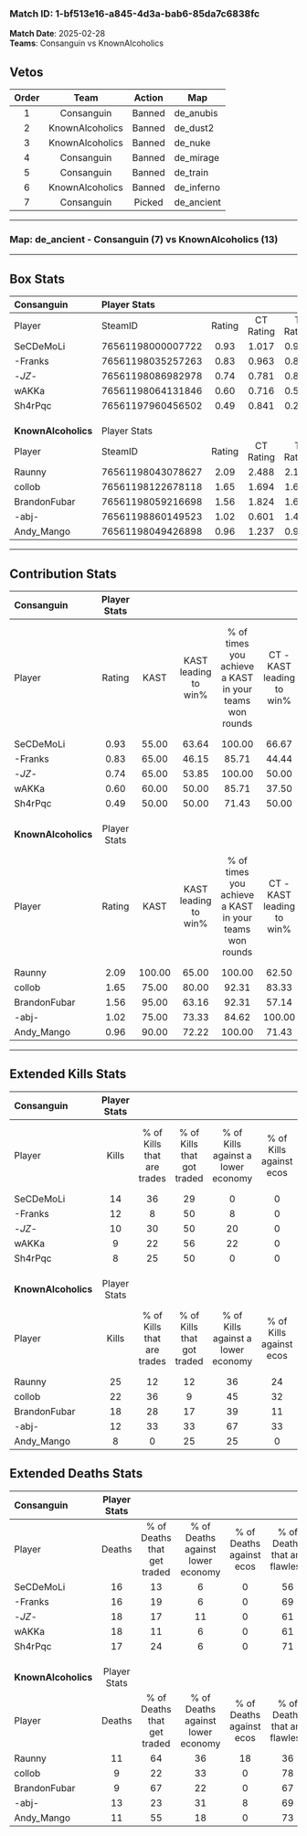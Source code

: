 ### Match ID: 1-bf513e16-a845-4d3a-bab6-85da7c6838fc  
**Match Date**: 2025-02-28  
**Teams**: Consanguin vs KnownAlcoholics  

## Vetos  

| Order | Team | Action | Map |
| :---: | :--: | :----: | --- |
| 1 | Consanguin | Banned | de_anubis |
| 2 | KnownAlcoholics | Banned | de_dust2 |
| 3 | KnownAlcoholics | Banned | de_nuke |
| 4 | Consanguin | Banned | de_mirage |
| 5 | Consanguin | Banned | de_train |
| 6 | KnownAlcoholics | Banned | de_inferno |
| 7 | Consanguin | Picked | de_ancient |

---  

### **Map**: de_ancient - Consanguin (7) vs KnownAlcoholics (13)  
---  

## Box Stats  

| **Consanguin**      | Player Stats      |        |           |          |        |       |       |         |        |      |     |
| :- | :- | :-: | :-: | :-: | :-: | :-: | :-: | :-: | :-: | :-: | :-: |
| Player              | SteamID           | Rating | CT Rating | T Rating |  KAST  |  ADR  | Kills | Assists | Deaths | K/D  | HS% |
| SeCDeMoLi           | 76561198000007722 |  0.93  |   1.017   |  0.953   | 55.00  | 78.2  |  14   |    8    |   16   | 0.88 | 21  |
| -Franks             | 76561198035257263 |  0.83  |   0.963   |  0.834   | 65.00  | 58.9  |  12   |    3    |   16   | 0.75 | 50  |
| -_JZ_-              | 76561198086982978 |  0.74  |   0.781   |  0.883   | 65.00  | 68.5  |  10   |    6    |   18   | 0.56 | 20  |
| wAKKa               | 76561198064131846 |  0.60  |   0.716   |  0.579   | 60.00  | 55.6  |   9   |    3    |   18   | 0.50 | 44  |
| Sh4rPqc             | 76561197960456502 |  0.49  |   0.841   |  0.242   | 50.00  | 48.7  |   8   |    4    |   17   | 0.47 | 62  |
|                     |                   |        |           |          |        |       |       |         |        |      |     |
|                     |                   |        |           |          |        |       |       |         |        |      |     |
|                     |                   |        |           |          |        |       |       |         |        |      |     |
| **KnownAlcoholics** | Player Stats      |        |           |          |        |       |       |         |        |      |     |
| Player              | SteamID           | Rating | CT Rating | T Rating |  KAST  |  ADR  | Kills | Assists | Deaths | K/D  | HS% |
| Raunny              | 76561198043078627 |  2.09  |   2.488   |  2.166   | 100.00 | 143.3 |  25   |   11    |   11   | 2.27 | 40  |
| collob              | 76561198122678118 |  1.65  |   1.694   |  1.673   | 75.00  | 98.5  |  22   |    4    |   9    | 2.44 | 50  |
| BrandonFubar        | 76561198059216698 |  1.56  |   1.824   |  1.690   | 95.00  | 81.2  |  18   |    2    |   9    | 2.00 | 66  |
| -abj-               | 76561198860149523 |  1.02  |   0.601   |  1.442   | 75.00  | 71.3  |  12   |    3    |   13   | 0.92 | 75  |
| Andy_Mango          | 76561198049426898 |  0.96  |   1.237   |  0.998   | 90.00  | 49.7  |   8   |    6    |   11   | 0.73 | 50  |
---  

## Contribution Stats  

| **Consanguin**      | Player Stats |        |                      |                                                        |                           |                                                             |                          |                                                            |
| :- | :-: | :-: | :-: | :-: | :-: | :-: | :-: | :-: |
| Player              |    Rating    |  KAST  | KAST leading to win% | % of times you achieve a KAST in your teams won rounds | CT - KAST leading to win% | CT - % of times you achieve a KAST in your teams won rounds | T - KAST leading to win% | T - % of times you achieve a KAST in your teams won rounds |
| SeCDeMoLi           |     0.93     | 55.00  |        63.64         |                         100.00                         |           66.67           |                           100.00                            |          60.00           |                           100.00                           |
| -Franks             |     0.83     | 65.00  |        46.15         |                         85.71                          |           44.44           |                           100.00                            |          50.00           |                           66.67                            |
| -_JZ_-              |     0.74     | 65.00  |        53.85         |                         100.00                         |           50.00           |                           100.00                            |          60.00           |                           100.00                           |
| wAKKa               |     0.60     | 60.00  |        50.00         |                         85.71                          |           37.50           |                            75.00                            |          75.00           |                           100.00                           |
| Sh4rPqc             |     0.49     | 50.00  |        50.00         |                         71.43                          |           50.00           |                           100.00                            |          50.00           |                           33.33                            |
|                     |              |        |                      |                                                        |                           |                                                             |                          |                                                            |
|                     |              |        |                      |                                                        |                           |                                                             |                          |                                                            |
|                     |              |        |                      |                                                        |                           |                                                             |                          |                                                            |
| **KnownAlcoholics** | Player Stats |        |                      |                                                        |                           |                                                             |                          |                                                            |
| Player              |    Rating    |  KAST  | KAST leading to win% | % of times you achieve a KAST in your teams won rounds | CT - KAST leading to win% | CT - % of times you achieve a KAST in your teams won rounds | T - KAST leading to win% | T - % of times you achieve a KAST in your teams won rounds |
| Raunny              |     2.09     | 100.00 |        65.00         |                         100.00                         |           62.50           |                           100.00                            |          66.67           |                           100.00                           |
| collob              |     1.65     | 75.00  |        80.00         |                         92.31                          |           83.33           |                           100.00                            |          77.78           |                           87.50                            |
| BrandonFubar        |     1.56     | 95.00  |        63.16         |                         92.31                          |           57.14           |                            80.00                            |          66.67           |                           100.00                           |
| -abj-               |     1.02     | 75.00  |        73.33         |                         84.62                          |          100.00           |                           100.00                            |          60.00           |                           75.00                            |
| Andy_Mango          |     0.96     | 90.00  |        72.22         |                         100.00                         |           71.43           |                           100.00                            |          72.73           |                           100.00                           |
---  

## Extended Kills Stats  

| **Consanguin**      | Player Stats |                            |                            |                                    |                         |                              |                                 |                                       |                    |           |
| :- | :-: | :-: | :-: | :-: | :-: | :-: | :-: | :-: | :-: | :-: |
| Player              |    Kills     | % of Kills that are trades | % of Kills that got traded | % of Kills against a lower economy | % of Kills against ecos | % of Kills that are flawless | % of Kills that are close duels | % of Kills that are assisted by flash | Pistol Round Kills | AWP Kills |
| SeCDeMoLi           |      14      |             36             |             29             |                 0                  |            0            |              50              |                7                |                   0                   |         0          |     0     |
| -Franks             |      12      |             8              |             50             |                 8                  |            0            |              50              |                8                |                   0                   |         0          |     0     |
| -_JZ_-              |      10      |             30             |             50             |                 20                 |            0            |              70              |               10                |                  20                   |         0          |     0     |
| wAKKa               |      9       |             22             |             56             |                 22                 |            0            |              67              |                0                |                   0                   |         1          |     1     |
| Sh4rPqc             |      8       |             25             |             50             |                 0                  |            0            |              75              |                0                |                   0                   |         0          |     4     |
|                     |              |                            |                            |                                    |                         |                              |                                 |                                       |                    |           |
|                     |              |                            |                            |                                    |                         |                              |                                 |                                       |                    |           |
|                     |              |                            |                            |                                    |                         |                              |                                 |                                       |                    |           |
| **KnownAlcoholics** | Player Stats |                            |                            |                                    |                         |                              |                                 |                                       |                    |           |
| Player              |    Kills     | % of Kills that are trades | % of Kills that got traded | % of Kills against a lower economy | % of Kills against ecos | % of Kills that are flawless | % of Kills that are close duels | % of Kills that are assisted by flash | Pistol Round Kills | AWP Kills |
| Raunny              |      25      |             12             |             12             |                 36                 |           24            |              60              |                0                |                   4                   |         0          |     2     |
| collob              |      22      |             36             |             9              |                 45                 |           32            |              73              |                9                |                   0                   |         0          |     2     |
| BrandonFubar        |      18      |             28             |             17             |                 39                 |           11            |              67              |                0                |                   6                   |         0          |     4     |
| -abj-               |      12      |             33             |             33             |                 67                 |           33            |              67              |                8                |                   0                   |         0          |     1     |
| Andy_Mango          |      8       |             0              |             25             |                 25                 |            0            |              38              |                0                |                  13                   |         0          |     1     |
## Extended Deaths Stats  

| **Consanguin**      | Player Stats |                             |                                   |                          |                               |                            |                           |               |
| :- | :-: | :-: | :-: | :-: | :-: | :-: | :-: | :-: |
| Player              |    Deaths    | % of Deaths that get traded | % of Deaths against lower economy | % of Deaths against ecos | % of Deaths that are flawless | % of Deaths that are close | % of Deaths while blinded | Deaths to AWP |
| SeCDeMoLi           |      16      |             13              |                 6                 |            0             |              56               |             6              |             0             |       0       |
| -Franks             |      16      |             19              |                 6                 |            0             |              69               |             0              |             0             |       0       |
| -_JZ_-              |      18      |             17              |                11                 |            0             |              61               |             6              |            11             |       0       |
| wAKKa               |      18      |             11              |                 6                 |            0             |              61               |             6              |             0             |       0       |
| Sh4rPqc             |      17      |             24              |                 6                 |            0             |              71               |             0              |             6             |       0       |
|                     |              |                             |                                   |                          |                               |                            |                           |               |
|                     |              |                             |                                   |                          |                               |                            |                           |               |
|                     |              |                             |                                   |                          |                               |                            |                           |               |
| **KnownAlcoholics** | Player Stats |                             |                                   |                          |                               |                            |                           |               |
| Player              |    Deaths    | % of Deaths that get traded | % of Deaths against lower economy | % of Deaths against ecos | % of Deaths that are flawless | % of Deaths that are close | % of Deaths while blinded | Deaths to AWP |
| Raunny              |      11      |             64              |                36                 |            18            |              36               |             9              |             0             |       0       |
| collob              |      9       |             22              |                33                 |            0             |              78               |             0              |             0             |       0       |
| BrandonFubar        |      9       |             67              |                22                 |            0             |              67               |             0              |            11             |       0       |
| -abj-               |      13      |             23              |                31                 |            8             |              69               |             8              |             8             |       0       |
| Andy_Mango          |      11      |             55              |                18                 |            0             |              73               |             9              |             0             |       1       |
